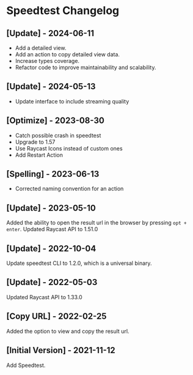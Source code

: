 # Speedtest Changelog

## [Update] - 2024-06-11

- Add a detailed view.
- Add an action to copy detailed view data.
- Increase types coverage.
- Refactor code to improve maintainability and scalability.

## [Update] - 2024-05-13 

- Update interface to include streaming quality

## [Optimize] - 2023-08-30

- Catch possible crash in speedtest
- Upgrade to 1.57
- Use Raycast Icons instead of custom ones
- Add Restart Action

## [Spelling] - 2023-06-13

- Corrected naming convention for an action

## [Update] - 2023-05-10

Added the ability to open the result url in the browser by pressing `opt + enter`.
Updated Raycast API to 1.51.0

## [Update] - 2022-10-04

Update speedtest CLI to 1.2.0, which is a universal binary.

## [Update] - 2022-05-03

Updated Raycast API to 1.33.0

## [Copy URL] - 2022-02-25

Added the option to view and copy the result url.

## [Initial Version] - 2021-11-12

Add Speedtest.
